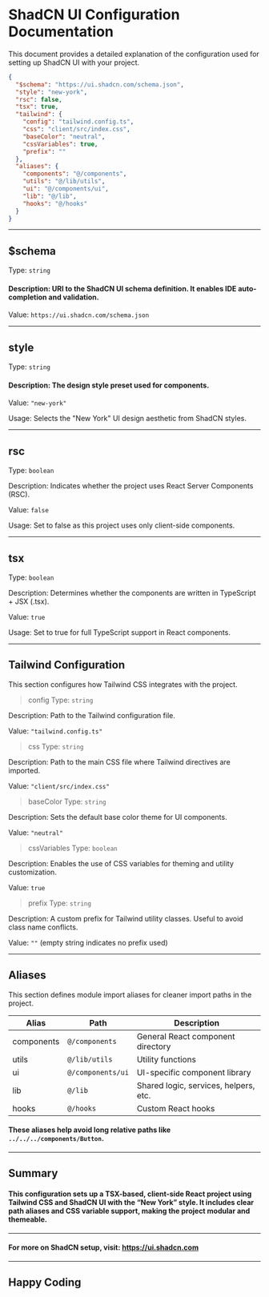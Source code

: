 #  **ShadCN UI Configuration Documentation**
 This document provides a detailed explanation of the configuration used for setting up ShadCN UI with your project.

```json
{
  "$schema": "https://ui.shadcn.com/schema.json",
  "style": "new-york",
  "rsc": false,
  "tsx": true,
  "tailwind": {
    "config": "tailwind.config.ts",
    "css": "client/src/index.css",
    "baseColor": "neutral",
    "cssVariables": true,
    "prefix": ""
  },
  "aliases": {
    "components": "@/components",
    "utils": "@/lib/utils",
    "ui": "@/components/ui",
    "lib": "@/lib",
    "hooks": "@/hooks"
  }
}
```
---
##  $schema
Type: `string`

#### Description: URI to the ShadCN UI schema definition. It enables IDE auto-completion and validation.

Value: `https://ui.shadcn.com/schema.json`

---
##  style
Type: `string`

#### Description: The design style preset used for components.

Value: `"new-york"`

Usage: Selects the "New York" UI design aesthetic from ShadCN styles.

--- 

##  rsc
Type: `boolean`

Description: Indicates whether the project uses React Server Components (RSC).

Value: `false`

Usage: Set to false as this project uses only client-side components.

--- 

##  tsx
Type: `boolean`

Description: Determines whether the components are written in TypeScript + JSX (.tsx).

Value: `true`

Usage: Set to true for full TypeScript support in React components.

---

##  Tailwind Configuration
This section configures how Tailwind CSS integrates with the project.

> config
Type: `string`

Description: Path to the Tailwind configuration file.

Value: `"tailwind.config.ts"`

> css
Type: `string`

Description: Path to the main CSS file where Tailwind directives are imported.

Value: `"client/src/index.css"`

> baseColor
Type: `string`

Description: Sets the default base color theme for UI components.

Value: `"neutral"`

> cssVariables
Type: `boolean`

Description: Enables the use of CSS variables for theming and utility customization.

Value: `true`

> prefix
Type: `string`

Description: A custom prefix for Tailwind utility classes. Useful to avoid class name conflicts.

Value: `""` (empty string indicates no prefix used)

---

##  Aliases
This section defines module import aliases for cleaner import paths in the project.

|Alias |	Path	| Description|
|------|------------|------------|
|components	|`@/components`	|General React component directory|
|utils	|`@/lib/utils`	| Utility functions|
|ui	|`@/components/ui`	| UI-specific component library|
|lib	|`@/lib` |	Shared logic, services, helpers, etc.|
|hooks	|`@/hooks` |	Custom React hooks|

#### These aliases help avoid long relative paths like `../../../components/Button`.
---
## Summary  

#### This configuration sets up a TSX-based, client-side React project using Tailwind CSS and ShadCN UI with the “New York” style. It includes clear path aliases and CSS variable support, making the project modular and themeable.
---
#### For more on ShadCN setup, visit: https://ui.shadcn.com
---

## Happy Coding 